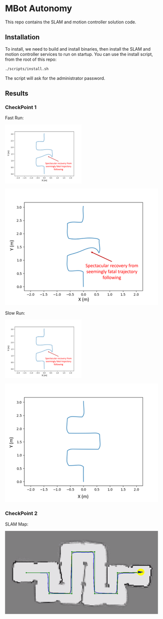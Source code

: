 # MBot Autonomy

This repo contains the SLAM and motion controller solution code.

## Installation

To install, we need to build and install binaries, then install the SLAM and motion controller services to run on startup. You can use the install script, from the root of this repo:
```bash
./scripts/install.sh
```
The script will ask for the administrator password.

## Results

### CheckPoint 1
Fast Run:

[<img src="./assets/cp1/FastRun.png" width="50%">](https://github.com/user-attachments/assets/71d5defe-b30a-43f2-9b5c-22888b7098a4)

![](./assets/cp1/FastRun.png)

Slow Run:

[<img src="./assets/cp1/FastRun.png" width="50%">](https://github.com/user-attachments/assets/6f337a6f-ea33-4ad2-8510-eb6738889633)

![](./assets/cp1/SlowRun.png)


### CheckPoint 2
SLAM Map:

![](./assets/cp2/map.png)
